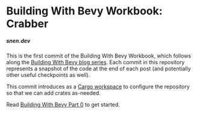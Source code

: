 # Building With Bevy Workbook: Crabber

##### snen.dev

This is the first commit of the Building With Bevy Workbook, which follows along
the [Building With Bevy blog series](https://blog.snen.dev/building-with-bevy).
Each commit in this repository represents a snapshot of the code at the end of
each post (and potentially other useful checkpoints as well).

This commit introduces as a
[Cargo workspace](https://doc.rust-lang.org/book/ch14-03-cargo-workspaces.html)
to configure the repository so that we can add crates as-needed.

Read
[Building With Bevy Part 0](https://blog.snen.dev/building-with-bevy/00-introduction)
to get started.
